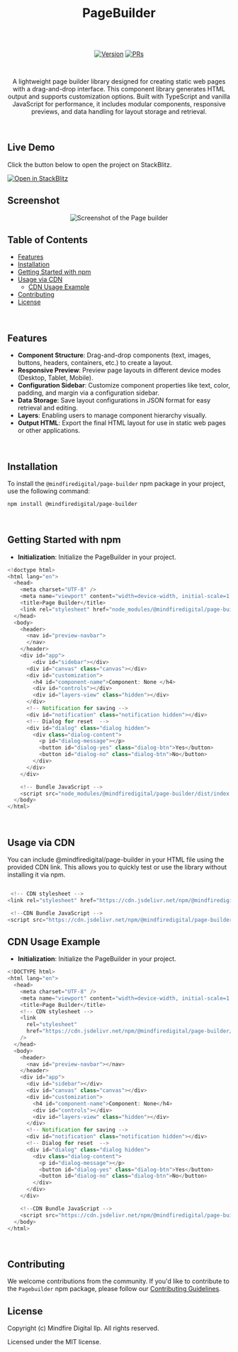 <h1 align="center">PageBuilder</h1><br><br>
<p align="center">
<a href="https://www.npmjs.com/package/@mindfiredigital/page-builder"><img src="https://img.shields.io/npm/v/@mindfiredigital/page-builder.svg?sanitize=true" alt="Version"></a>
<a href="https://www.npmjs.com/package/@mindfiredigital/page-builder"><img src="https://img.shields.io/badge/PRs-welcome-brightgreen.svg" alt="PRs"></a>
</p>

<br>

<p align="center"> A lightweight page builder library designed for creating static web pages with a drag-and-drop interface. This component library generates HTML output and supports customization options. Built with TypeScript and vanilla JavaScript for performance, it includes modular components, responsive previews, and data handling for layout storage and retrieval. </p>

<br>

## Live Demo

Click the button below to open the project on StackBlitz.

<a href="https://stackblitz.com/edit/stackblitz-starters-3d4yfpj4?file=index.html" target="_blank">
  <img src="https://developer.stackblitz.com/img/open_in_stackblitz.svg" alt="Open in StackBlitz">
</a>

## Screenshot

 <p align="center">
   <img alt="Screenshot of the Page builder" src="https://res.cloudinary.com/dodvwsaqj/image/upload/v1737367074/landing_sdtu4q.png"\>
</p>

## Table of Contents

- [Features](#features)
- [Installation](#installation)
- [Getting Started with npm](#getting-started-with-npm)
- [Usage via CDN](#usage-via-cdn)
  - [CDN Usage Example](#cdn-usage-example)
- [Contributing](#contributing)
- [License](#license)

<br>

## Features

- **Component Structure**: Drag-and-drop components (text, images, buttons, headers, containers, etc.) to create a layout.
- **Responsive Preview**: Preview page layouts in different device modes (Desktop, Tablet, Mobile).
- **Configuration Sidebar**: Customize component properties like text, color, padding, and margin via a configuration sidebar.
- **Data Storage**: Save layout configurations in JSON format for easy retrieval and editing.
- **Layers**: Enabling users to manage component hierarchy visually.
- **Output HTML**: Export the final HTML layout for use in static web pages or other applications.

<br>

## Installation

To install the `@mindfiredigital/page-builder` npm package in your project, use the following command:

```bash
npm install @mindfiredigital/page-builder
```

<br>

## Getting Started with npm

- **Initialization**: Initialize the PageBuilder in your project.

```javascript
<!doctype html>
<html lang="en">
  <head>
    <meta charset="UTF-8" />
    <meta name="viewport" content="width=device-width, initial-scale=1.0" />
    <title>Page Builder</title>
    <link rel="stylesheet" href="node_modules/@mindfiredigital/page-builder/dist/styles/main.css" />
  </head>
  <body>
    <header>
      <nav id="preview-navbar">
      </nav>
    </header>
    <div id="app">
        <div id="sidebar"></div>
      <div id="canvas" class="canvas"></div>
      <div id="customization">
        <h4 id="component-name">Component: None </h4>
        <div id="controls"></div>
        <div id="layers-view" class="hidden"></div>
      </div>
      <!-- Notification for saving -->
      <div id="notification" class="notification hidden"></div>
      <!-- Dialog for reset  -->
      <div id="dialog" class="dialog hidden">
        <div class="dialog-content">
          <p id="dialog-message"></p>
          <button id="dialog-yes" class="dialog-btn">Yes</button>
          <button id="dialog-no" class="dialog-btn">No</button>
        </div>
      </div>
    </div>

    <!-- Bundle JavaScript -->
    <script src="node_modules/@mindfiredigital/page-builder/dist/index.js"></script>
  </body>
</html>
```

<br>

## Usage via CDN

You can include @mindfiredigital/page-builder in your HTML file using the provided CDN link. This allows you to quickly test or use the library without installing it via npm.

```javascript

 <!-- CDN stylesheet -->
<link rel="stylesheet" href="https://cdn.jsdelivr.net/npm/@mindfiredigital/page-builder/dist/styles/main.css" />

 <!--CDN Bundle JavaScript -->
<script src="https://cdn.jsdelivr.net/npm/@mindfiredigital/page-builder/dist/index.js"></script>
```

## CDN Usage Example

- **Initialization**: Initialize the PageBuilder in your project.

```javascript
<!DOCTYPE html>
<html lang="en">
  <head>
    <meta charset="UTF-8" />
    <meta name="viewport" content="width=device-width, initial-scale=1.0" />
    <title>Page Builder</title>
    <!-- CDN stylesheet -->
    <link
      rel="stylesheet"
      href="https://cdn.jsdelivr.net/npm/@mindfiredigital/page-builder/dist/styles/main.css"
    />
  </head>
  <body>
    <header>
      <nav id="preview-navbar"></nav>
    </header>
    <div id="app">
      <div id="sidebar"></div>
      <div id="canvas" class="canvas"></div>
      <div id="customization">
        <h4 id="component-name">Component: None</h4>
        <div id="controls"></div>
        <div id="layers-view" class="hidden"></div>
      </div>
      <!-- Notification for saving -->
      <div id="notification" class="notification hidden"></div>
      <!-- Dialog for reset  -->
      <div id="dialog" class="dialog hidden">
        <div class="dialog-content">
          <p id="dialog-message"></p>
          <button id="dialog-yes" class="dialog-btn">Yes</button>
          <button id="dialog-no" class="dialog-btn">No</button>
        </div>
      </div>
    </div>

    <!--CDN Bundle JavaScript -->
    <script src="https://cdn.jsdelivr.net/npm/@mindfiredigital/page-builder/dist/index.js"></script>
  </body>
</html>
```

<br>

## Contributing

We welcome contributions from the community. If you'd like to contribute to the `Pagebuilder` npm package, please follow our [Contributing Guidelines](CONTRIBUTING.md).
<br>

## License

Copyright (c) Mindfire Digital llp. All rights reserved.

Licensed under the MIT license.
